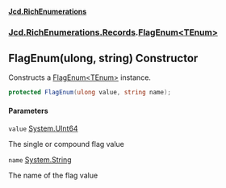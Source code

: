 #### [Jcd.RichEnumerations](index.md 'index')

### [Jcd.RichEnumerations.Records](Jcd.RichEnumerations.Records.md 'Jcd.RichEnumerations.Records').[FlagEnum&lt;TEnum&gt;](FlagEnum_TEnum_.md 'Jcd.RichEnumerations.Records.FlagEnum<TEnum>')

## FlagEnum(ulong, string) Constructor

Constructs a [FlagEnum&lt;TEnum&gt;](FlagEnum_TEnum_.md 'Jcd.RichEnumerations.Records.FlagEnum<TEnum>') instance.

```csharp
protected FlagEnum(ulong value, string name);
```

#### Parameters

<a name='Jcd.RichEnumerations.Records.FlagEnum_TEnum_.FlagEnum(ulong,string).value'></a>

`value` [System.UInt64](https://docs.microsoft.com/en-us/dotnet/api/System.UInt64 'System.UInt64')

The single or compound flag value

<a name='Jcd.RichEnumerations.Records.FlagEnum_TEnum_.FlagEnum(ulong,string).name'></a>

`name` [System.String](https://docs.microsoft.com/en-us/dotnet/api/System.String 'System.String')

The name of the flag value